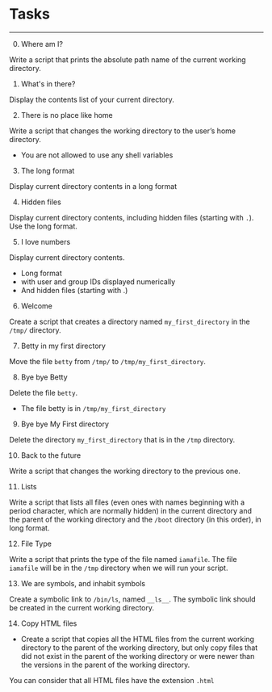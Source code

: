 # Tasks
---
0. Where am I?

Write a script that prints the absolute path name of the current working directory.

1. What's in there?

Display the contents list of your current directory.

2. There is no place like home

Write a script that changes the working directory to the user’s home directory.

- You are not allowed to use any shell variables

3. The long format

Display current directory contents in a long format

4. Hidden files

Display current directory contents, including hidden files (starting with `.`). Use the long format.

5. I love numbers

Display current directory contents.

- Long format
- with user and group IDs displayed numerically
- And hidden files (starting with .)

6. Welcome

Create a script that creates a directory named `my_first_directory` in the `/tmp/` directory.

7. Betty in my first directory

Move the file `betty` from `/tmp/` to `/tmp/my_first_directory`.

8. Bye bye Betty

Delete the file `betty`.

- The file betty is in `/tmp/my_first_directory`

9. Bye bye My First directory

Delete the directory `my_first_directory` that is in the `/tmp` directory.

10. Back to the future

Write a script that changes the working directory to the previous one.

11. Lists

Write a script that lists all files (even ones with names beginning with a period character, which are normally hidden) in the current directory and the parent of the working directory and the `/boot` directory (in this order), in long format.

12. File Type

Write a script that prints the type of the file named `iamafile`. The file `iamafile` will be in the `/tmp` directory when we will run your script.

13. We are symbols, and inhabit symbols

Create a symbolic link to `/bin/ls`, named `__ls__`. The symbolic link should be created in the current working directory.

14. Copy HTML files

- Create a script that copies all the HTML files from the current working directory to the parent of the working directory, but only copy files that did not exist in the parent of the working directory or were newer than the versions in the parent of the working directory.

You can consider that all HTML files have the extension `.html`
